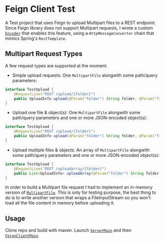 # Feign Client Test

A Test project that uses Feign to upload Multipart files to a REST endpoint. Since Feign library does not support Multipart requests, I wrote a custom [`Encoder`](src/main/java/it/pcan/test/feign/client/FeignSpringFormEncoder.java)  that enables this feature, using a `HttpMessageConverter` chain that mimics Spring's `RestTemplate`.

## Multipart Request Types

A few request types are supported at the moment:

* Simple upload requests: One `MultipartFile` alongwith some path/query parameters:

```java
interface TestUpload {
    @RequestLine("POST /upload/{folder}")
    public UploadInfo upload(@Param("folder") String folder, @Param("file") MultipartFile file);
}
```

* Upload one file & object(s): One `MultipartFile` alongwith some path/query parameters and one or more JSON-encoded object(s):

```java
interface TestUpload {
    @RequestLine("POST /upload/{folder}")
    public UploadInfo upload(@Param("folder") String folder, @Param("file") MultipartFile file, @Param("metadata") UploadMetadata metadata);
}
```

* Upload multiple files & objects: An array of `MultipartFile` alongwith some path/query parameters and one or more JSON-encoded object(s):

```java
interface TestUpload {
    @RequestLine("POST /uploadArray/{folder}")
    public List<UploadInfo> uploadArray(@Param("folder") String folder, @Param("files") MultipartFile[] files, @Param("metadata") UploadMetadata metadata);
}
```

In order to build a Multipart file request I had to implement an in-memory version of [`MultipartFile`](src/main/java/it/pcan/test/feign/client/InMemoryMultipartFile.java). This is only for testing purpose, the best thing to do is to write another version that wraps a FileInputStream so you won't load all the file content in memory before uploading it.

## Usage

Clone repo and build with maven. Launch [`ServerMain`](src/main/java/it/pcan/test/feign/server/ServerMain.java) and then [`FeignClientMain`](src/main/java/it/pcan/test/feign/client/FeignClientMain.java).